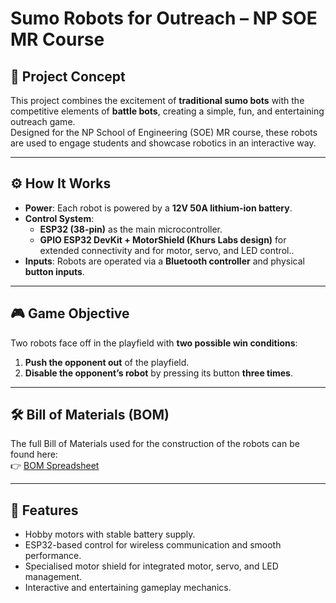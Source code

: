 # Sumo Robots for Outreach – NP SOE MR Course

## 📖 Project Concept
This project combines the excitement of **traditional sumo bots** with the competitive elements of **battle bots**, creating a simple, fun, and entertaining outreach game.  
Designed for the NP School of Engineering (SOE) MR course, these robots are used to engage students and showcase robotics in an interactive way.

---

## ⚙️ How It Works
- **Power**: Each robot is powered by a **12V 50A lithium-ion battery**.  
- **Control System**:  
  - **ESP32 (38-pin)** as the main microcontroller.  
  - **GPIO ESP32 DevKit + MotorShield (Khurs Labs design)** for extended connectivity and for motor, servo, and LED control..  
- **Inputs**: Robots are operated via a **Bluetooth controller** and physical **button inputs**.  

---

## 🎮 Game Objective
Two robots face off in the playfield with **two possible win conditions**:
1. **Push the opponent out** of the playfield.  
2. **Disable the opponent’s robot** by pressing its button **three times**.  

---

## 🛠️ Bill of Materials (BOM)
The full Bill of Materials used for the construction of the robots can be found here:  
👉 [BOM Spreadsheet](https://docs.google.com/spreadsheets/d/12DGVmHnmU5uExtWquhwOgIkC1AQ5d1AGcQBVyyvAe2k/edit?gid=607887248#gid=607887248)

---

## 🚀 Features
- Hobby motors with stable battery supply.  
- ESP32-based control for wireless communication and smooth performance.  
- Specialised motor shield for integrated motor, servo, and LED management.  
- Interactive and entertaining gameplay mechanics.  


